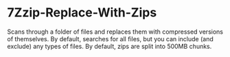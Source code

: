 # 7Zzip-Replace-With-Zips
Scans through a folder of files and replaces them with compressed versions of themselves. By default, searches for all files, but you can include (and exclude) any types of files. By default, zips are split into 500MB chunks.
